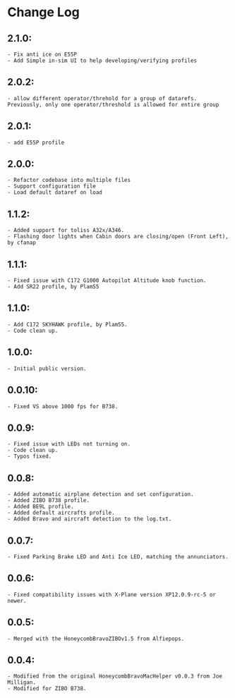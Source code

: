 # Change Log
## 2.1.0:
    - Fix anti ice on E55P
    - Add Simple in-sim UI to help developing/verifying profiles
## 2.0.2:
    - allow different operator/threhold for a group of datarefs. Previously, only one operator/threshold is allowed for entire group
## 2.0.1:
    - add E55P profile
## 2.0.0:
    - Refactor codebase into multiple files
    - Support configuration file 
    - Load default dataref on load
## 1.1.2:	
    - Added support for toliss A32x/A346.
    - Flashing door lights when Cabin doors are closing/open (Front Left), by cfanap
## 1.1.1:	
    - Fixed issue with C172 G1000 Autopilot Altitude knob function.
    - Add SR22 profile, by Plam55
## 1.1.0:	
    - Add C172 SKYHAWK profile, by Plam55.
    - Code clean up.
## 1.0.0:	
    - Initial public version.
## 0.0.10:	
    - Fixed VS above 1000 fps for B738.
## 0.0.9:	
    - Fixed issue with LEDs not turning on.
    - Code clean up.
    - Typos fixed.
## 0.0.8:	
    - Added automatic airplane detection and set configuration.
    - Added ZIBO B738 profile.
    - Added BE9L profile.
    - Added default aircrafts profile.
    - Added Bravo and aircraft detection to the log.txt.
## 0.0.7:	
    - Fixed Parking Brake LED and Anti Ice LED, matching the annunciators.
## 0.0.6:	
    - Fixed compatibility issues with X-Plane version XP12.0.9-rc-5 or newer.
## 0.0.5:	
    - Merged with the HoneycombBravoZIBOv1.5 from Alfiepops.
## 0.0.4:	
    - Modified from the original HoneycombBravoMacHelper v0.0.3 from Joe Milligan.
    - Modified for ZIBO B738.
